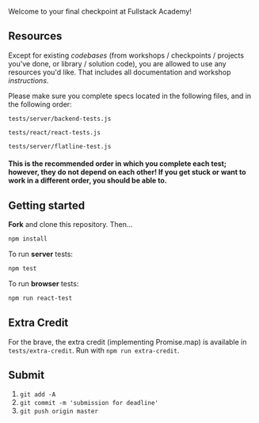 Welcome to your final checkpoint at Fullstack Academy!

## Resources

Except for existing *codebases* (from workshops / checkpoints / projects you've done, or library / solution code), you are allowed to use any resources you'd like. That includes all documentation and workshop *instructions*.

Please make sure you complete specs located in the following files, and in the following order:

`tests/server/backend-tests.js`

`tests/react/react-tests.js`

`tests/server/flatline-test.js`

#### This is the recommended order in which you complete each test; however, they do not depend on each other! If you get stuck or want to work in a different order, you should be able to.

## Getting started

**Fork** and clone this repository. Then...

```bash
npm install
```

To run **server** tests:

```bash
npm test
```

To run **browser** tests:

```bash
npm run react-test
```

## Extra Credit

For the brave, the extra credit (implementing Promise.map) is available in `tests/extra-credit`. Run with `npm run extra-credit`.

## Submit

1. `git add -A`
2. `git commit -m 'submission for deadline'`
3. `git push origin master`
